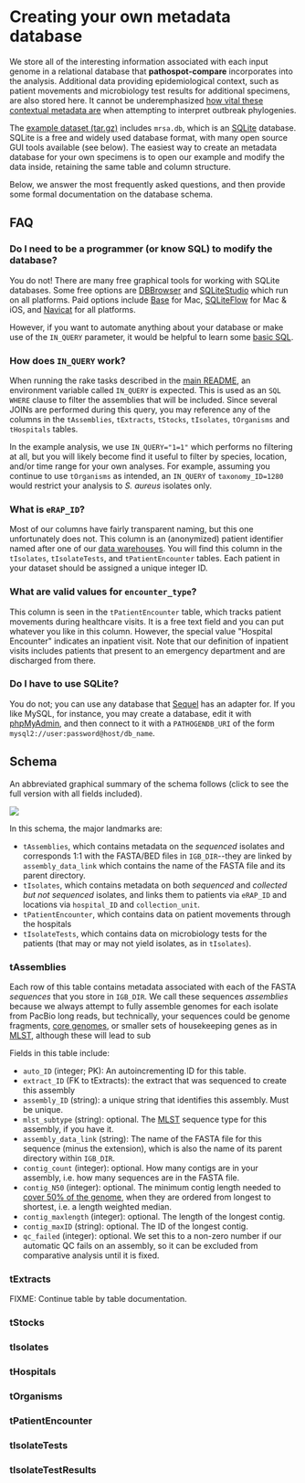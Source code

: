 # Creating your own metadata database

We store all of the interesting information associated with each input genome in a relational database that **pathospot-compare** incorporates into the analysis. Additional data providing epidemiological context, such as patient movements and microbiology test results for additional specimens, are also stored here. It cannot be underemphasized [how vital these contextual metadata are][natmic] when attempting to interpret outbreak phylogenies.

[natmic]: https://www.nature.com/articles/s41564-020-0738-5

The [example dataset (tar.gz)](https://pathospot.org/data/mrsa.tar.gz) includes `mrsa.db`, which is an [SQLite] database. SQLite is a free and widely used database format, with many open source GUI tools available (see below). The easiest way to create an metadata database for your own specimens is to open our example and modify the data inside, retaining the same table and column structure.

[SQLite]: https://www.sqlite.org/index.html

Below, we answer the most frequently asked questions, and then provide some formal documentation on the database schema.

## FAQ

### Do I need to be a programmer (or know SQL) to modify the database?

You do not! There are many free graphical tools for working with SQLite databases. Some free options are [DBBrowser](https://sqlitebrowser.org/) and [SQLiteStudio](https://sqlitestudio.pl/) which run on all platforms. Paid options include [Base](https://menial.co.uk/base/) for Mac,  [SQLiteFlow](https://www.sqliteflow.com/) for Mac & iOS, and [Navicat](https://www.navicat.com/en/products/navicat-premium) for all platforms.

However, if you want to automate anything about your database or make use of the `IN_QUERY` parameter, it would be helpful to learn some [basic SQL](https://www.sqlitetutorial.net/).

### How does `IN_QUERY` work?

When running the rake tasks described in the [main README](https://github.com/powerpak/pathospot-comparison), an environment variable called `IN_QUERY` is expected. This is used as an `SQL WHERE` clause to filter the assemblies that will be included.  Since several JOINs are performed during this query, you may reference any of the columns in the `tAssemblies`, `tExtracts`, `tStocks`, `tIsolates`, `tOrganisms` and `tHospitals` tables.

In the example analysis, we use `IN_QUERY="1=1"` which performs no filtering at all, but you will likely become find it useful to filter by species, location, and/or time range for your own analyses. For example, assuming you continue to use `tOrganisms` as intended, an `IN_QUERY` of `taxonomy_ID=1280` would restrict your analysis to _S. aureus_ isolates only.

### What is `eRAP_ID`?

Most of our columns have fairly transparent naming, but this one unfortunately does not. This column is an (anonymized) patient identifier named after one of our [data warehouses](https://erap.mssm.edu). You will find this column in the `tIsolates`, `tIsolateTests`, and `tPatientEncounter` tables. Each patient in your dataset should be assigned a unique integer ID.

### What are valid values for `encounter_type`?

This column is seen in the `tPatientEncounter` table, which tracks patient movements during healthcare visits. It is a free text field and you can put whatever you like in this column. However, the special value "Hospital Encounter" indicates an inpatient visit. Note that our definition of inpatient visits includes patients that present to an emergency department and are discharged from there.

### Do I have to use SQLite?

You do not; you can use any database that [Sequel](https://sequel.jeremyevans.net/rdoc/files/doc/opening_databases_rdoc.html) has an adapter for. If you like MySQL, for instance, you may create a database, edit it with [phpMyAdmin](https://www.phpmyadmin.net/), and then connect to it with a `PATHOGENDB_URI` of the form `mysql2://user:password@host/db_name`.

## Schema

An abbreviated graphical summary of the schema follows (click to see the full version with all fields included).

<a href="https://pathospot.org/images/schema-large.png"><img src="https://pathospot.org/images/schema-compact.png" /></a>

In this schema, the major landmarks are:

- `tAssemblies`, which contains metadata on the _sequenced_ isolates and corresponds 1:1 with the FASTA/BED files in `IGB_DIR`--they are linked by `assembly_data_link` which contains the name of the FASTA file and its parent directory.
- `tIsolates`, which contains metadata on both _sequenced_ and _collected but not sequenced_ isolates, and links them to patients via `eRAP_ID` and locations via `hospital_ID` and `collection_unit`.
- `tPatientEncounter`, which contains data on patient movements through the hospitals
- `tIsolateTests`, which contains data on microbiology tests for the patients (that may or may not yield isolates, as in `tIsolates`).

### tAssemblies

Each row of this table contains metadata associated with each of the FASTA _sequences_ that you store in `IGB_DIR`. We call these sequences _assemblies_ because we always attempt to fully assemble genomes for each isolate from PacBio long reads, but technically, your sequences could be genome fragments, [core genomes](http://www.metagenomics.wiki/pdf/definition/pangenome), or smaller sets of  housekeeping genes as in [MLST](http://pubmlst.org/), although these will lead to sub

Fields in this table include:

- `auto_ID` (integer; PK): An autoincrementing ID for this table.
- `extract_ID` (FK to tExtracts): the extract that was sequenced to create this assembly
- `assembly_ID` (string): a unique string that identifies this assembly. Must be unique.
- `mlst_subtype` (string): optional. The [MLST](https://pubmlst.org/) sequence type for this assembly, if you have it.
- `assembly_data_link` (string): The name of the FASTA file for this sequence (minus the extension), which is also the name of its parent directory within `IGB_DIR`.
- `contig_count` (integer): optional. How many contigs are in your assembly, i.e. how many sequences are in the FASTA file.
- `contig_N50` (integer): optional. The minimum contig length needed to [cover 50% of the genome](http://www.metagenomics.wiki/pdf/definition/assembly/n50), when they are ordered from longest to shortest, i.e. a length weighted median.
- `contig_maxlength` (integer): optional. The length of the longest contig.
- `contig_maxID` (string): optional. The ID of the longest contig.
- `qc_failed` (integer): optional. We set this to a non-zero number if our automatic QC fails on an assembly, so it can be excluded from comparative analysis until it is fixed.

### tExtracts

FIXME: Continue table by table documentation.

### tStocks

### tIsolates

### tHospitals

### tOrganisms

### tPatientEncounter

### tIsolateTests

### tIsolateTestResults
